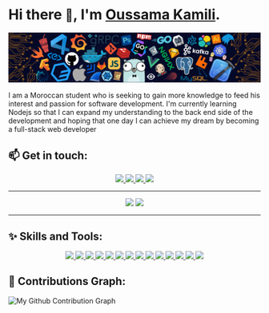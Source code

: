 # Hi there <span style="font-size:24px">👋</span>, I'm <a href="#">Oussama Kamili</a>.

<img src="./imgs/main.png">

<br>

I am a Moroccan student who is seeking to gain more knowledge to feed his interest and passion for software development. I'm currently learning Nodejs so that I can expand my understanding to the back end side of the development and hoping that one day I can achieve my dream by becoming a full-stack web developer

## 📫 Get in touch:

<p align="center">
	<a href="https://www.facebook.com/oussama.kamili.39/" title="Facebook">
		<img src="https://img.shields.io/badge/Facebook-%231877F2.svg?style=for-the-badge&logo=Facebook&logoColor=white" />
	</a>
	<a href="https://www.instagram.com/oussamakamili/" title="Instagram">
		<img src="https://img.shields.io/badge/Instagram-df2059?style=for-the-badge&logo=instagram&logoColor=white" />
	</a>
	<a href="mailto:oussama.kamili@protonmail.com" title="ProtonMail">
		<img src="https://img.shields.io/badge/ProtonMail-657ee4?style=for-the-badge&logo=protonmail&logoColor=white" />
	</a>
  <a href="mailto:kamili.oussama1@gmail.com" title="Gmail">
		<img src="https://img.shields.io/badge/Gmail-c5221f?style=for-the-badge&logo=gmail&logoColor=white" />
	</a>
</p>

---

<p align="center">
  <img width="48%" src="https://github-readme-stats.vercel.app/api?username=oussamakami&show_icons=true&hide_border=true&theme=tokyonight&bg_color=00000000&icon_color=86b3fd&text_color=636777" />
  <img width="48%" src="https://github-readme-streak-stats.herokuapp.com/?user=oussamakami&hide_border=true&theme=tokyonight&background=00000000&dates=636777&currStreakNum=636777&fire=bf91f3" />
</p>

---

## ✨ Skills and Tools:

<p align="center">
	<a href="#" title="HTML5">
		<img src="https://img.shields.io/badge/html5-%23E34F26.svg?style=for-the-badge&logo=html5&logoColor=white" />
	</a>
	<a href="#" title="CSS3">
		<img src="https://img.shields.io/badge/css3-%231572B6.svg?style=for-the-badge&logo=css3&logoColor=white" />
	</a>
	<a href="#" title="JavaScript">
		<img src="https://img.shields.io/badge/javascript-%23323330.svg?style=for-the-badge&logo=javascript&logoColor=%23F7DF1E" />
	</a>
  	<a href="#" title="SASS">
		<img src="https://img.shields.io/badge/SASS-hotpink.svg?style=for-the-badge&logo=SASS&logoColor=white" />
	</a>
	<a href="#" title="GIT">
		<img src="https://img.shields.io/badge/git-%23F05033.svg?style=for-the-badge&logo=git&logoColor=white" />
	</a>
	<a href="#" title="BootStrap">
		<img src="https://img.shields.io/badge/bootstrap-%23563D7C.svg?style=for-the-badge&logo=bootstrap&logoColor=white" />
	</a>
	<a href="#" title="jQuery">
		<img src="https://img.shields.io/badge/jquery-%230769AD.svg?style=for-the-badge&logo=jquery&logoColor=white" />
	</a>
	<a href="#" title="NodeJS">
		<img src="https://img.shields.io/badge/node.js-6DA55F?style=for-the-badge&logo=node.js&logoColor=white" />
	</a>
	<a href="#" title="Figma">
		<img src="https://img.shields.io/badge/figma-9a54f2?style=for-the-badge&logo=figma&logoColor=white" />
	</a>
	<a href="#" title="Vim">
		<img src="https://img.shields.io/badge/VIM-%2311AB00.svg?style=for-the-badge&logo=vim&logoColor=white" />
	</a>
	<a href="#" title="Shell Scripting">
		<img src="https://img.shields.io/badge/shell_script-%23121011.svg?style=for-the-badge&logo=gnu-bash&logoColor=white" />
	</a>
	<a href="#" title="Firefox Developer Edition">
		<img src="https://img.shields.io/badge/Firefox%20dev-0d85fd?style=for-the-badge&logo=firefox&logoColor=white" />
	</a>
	<a href="#" title="Ubuntu">
		<img src="https://img.shields.io/badge/Ubuntu-E95420?style=for-the-badge&logo=ubuntu&logoColor=white" />
	</a>
	<a href="#" title="Visual Studio Code">
		<img src="https://img.shields.io/badge/Visual%20Studio%20Code-453786?style=for-the-badge&logo=visual-studio-code&logoColor=white" />
	</a>
</p>

## 🌱 Contributions Graph:

![My Github Contribution Graph](https://github-readme-activity-graph.cyclic.app/graph?username=oussamakami&hide_border=true&line=588ad9&color=7bafff&bg_color=transparent&point=99c1ff)

<!--
**oussamakami/oussamakami** is a ✨ _special_ ✨ repository because its `README.md` (this file) appears on your GitHub profile.

Here are some ideas to get you started:

- 🔭 I’m currently working on ...
- 🌱 I’m currently learning ...
- 👯 I’m looking to collaborate on ...
- 🤔 I’m looking for help with ...
- 💬 Ask me about ...
- 📫 How to reach me: ...
- 😄 Pronouns: ...
- ⚡ Fun fact: ...
-->
